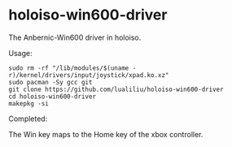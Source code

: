 # holoiso-win600-driver
The Anbernic-Win600 driver in holoiso.

Usage:

```
sudo rm -rf "/lib/modules/$(uname -r)/kernel/drivers/input/joystick/xpad.ko.xz"
sudo pacman -Sy gcc git
git clone https://github.com/lualiliu/holoiso-win600-driver
cd holoiso-win600-driver
makepkg -si
```

Completed:

The Win key maps to the Home key of the xbox controller.
